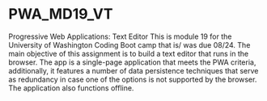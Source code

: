 # PWA_MD19_VT
Progressive Web Applications: Text Editor This is module 19 for the University of Washington Coding Boot camp that is/ was due 08/24. The main objective of this assignment is to build a text editor that runs in the browser. The app is  a single-page application that meets the PWA criteria, additionally, it features a number of data persistence techniques that serve as redundancy in case one of the options is not supported by the browser. The application also functions offline. 
